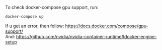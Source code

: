 To check docker-compose gpu support, run:
```
docker-compose up
```
If u get an error, then follow: https://docs.docker.com/compose/gpu-support/   
And: https://github.com/nvidia/nvidia-container-runtime#docker-engine-setup
